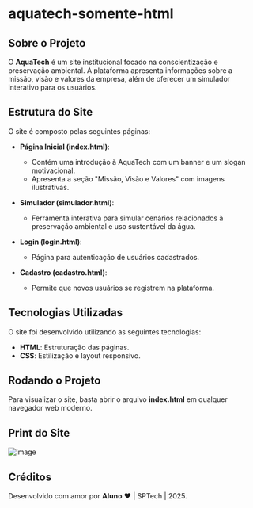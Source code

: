# aquatech-somente-html

## Sobre o Projeto
O **AquaTech** é um site institucional focado na conscientização e preservação ambiental. A plataforma apresenta informações sobre a missão, visão e valores da empresa, além de oferecer um simulador interativo para os usuários.

## Estrutura do Site
O site é composto pelas seguintes páginas:

- **Página Inicial (index.html)**:
  - Contém uma introdução à AquaTech com um banner e um slogan motivacional.
  - Apresenta a seção "Missão, Visão e Valores" com imagens ilustrativas.

- **Simulador (simulador.html)**:
  - Ferramenta interativa para simular cenários relacionados à preservação ambiental e uso sustentável da água.

- **Login (login.html)**:
  - Página para autenticação de usuários cadastrados.

- **Cadastro (cadastro.html)**:
  - Permite que novos usuários se registrem na plataforma.

## Tecnologias Utilizadas
O site foi desenvolvido utilizando as seguintes tecnologias:
- **HTML**: Estruturação das páginas.
- **CSS**: Estilização e layout responsivo.



## Rodando o Projeto
Para visualizar o site, basta abrir o arquivo **index.html** em qualquer navegador web moderno.

## Print do Site
![image](https://github.com/user-attachments/assets/72dc9265-f9eb-4116-afa7-3bf0c766a356)

## Créditos
Desenvolvido com amor por **Aluno** ❤️ | SPTech | 2025.

